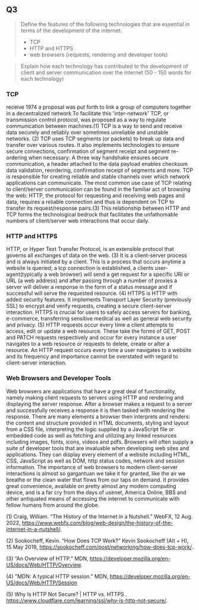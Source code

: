 
## Q3

>Define the features of the following technologies that are essential in terms of the development of the internet: 
> - TCP 
> - HTTP and HTTPS 
> - web browsers (requests, rendering and developer tools) 

>Explain how each technology has contributed to the development of client and server communication over the internet (50 - 150 words for each technology)

### TCP

receive
 1974 a proposal was put forth to link a group of computers together in a decentralized network.To facilitate this 'inter-network' TCP, or transmission control protocol, was proposed as a way to regulate communication between machines.(1) TCP is a way to send and receive data securely and reliably over sometimes unreliable and unstable networks. (2) TCP uses TCP segments (or packets) to break up data and transfer over various routes. 
It also implements technologies to ensure secure connections, confirmation of segment receipt  and segment re-ordering when necessary: A three way handshake ensures secure communication, a header attached to the data payload enables checksum data validation, reordering, confirmation receipt of segments and more. TCP is responsible for creating reliable and stable channels over which network applications can communicate.  The most common use case of TCP relating to client/server communication can be found in the familiar act of browsing the web: HTTP, the protocol for requesting and receiving web pages and data, requires a reliable connection and thus is dependent on TCP to transfer its request/response pairs.(3) This relationship between HTTP and TCP forms the technological bedrock that facilitates the unfathomable numbers of client/server web interactions that occur daily. 

### HTTP and HTTPS
HTTP, or Hyper Text Transfer Protocol, is an extensible protocol that governs all exchanges of data on the web. (3) It is a client-server process and is always initiated by a client. This is a process that occurs anytime a website is queried; a tcp connection is established, a clients user-agent(typically a web browser) will send a get request for a specific URI or URL (a web address) and after passing through a number of proxies a server will deliver a response in the form of a status message and if successful will serve the requested resource. (4) HTTPS is HTTP with added security features. It implements Transport Layer Security (previously SSL) to encrypt and verify requests, creating a secure client-server interaction. HTTPS is crucial for users to safely access servers for banking, e-commerce, transferring sensitive medical as well as general web security and privacy. (5) HTTP requests occur every time a client attempts to access, edit or update a web resource. These take the forms of GET, POST and PATCH requests respectively and occur for every instance a user navigates to a web resource or requests to delete, create or alter a resource. An HTTP request occurs every time a user navigates to a website and its frequency and importance cannot be overstated with regard to client-server interaction. 

### Web Browsers and Developer Tools

Web browsers are applications that have a great deal of functionality, namely making client requests to servers using HTTP and rendering and displaying the server response. After a browser makes a request to a server and successfully receives a response it is then tasked with rendering the response. There are many elements a browser then interprets and renders: the content and structure provided in HTML documents, styling and layout from a CSS file, interpreting the logic supplied by a JavaScript file or embedded code as well as fetching and utilizing any linked resources including images, fonts, icons, videos and pdfs. Browsers will often supply a suite of developer tools that are invaluable when developing web sites and applications. They can display every element of a website including HTML, CSS, JavaScript as well as DOM, http status codes, network and session information. The importance of web browsers to modern client-server interactions is almost so gargantuan we take it for granted, like the air we breathe or the clean water that flows from our taps on demand. It provides great convenience, available on pretty almost any modern computing device, and is a far cry from the days of usenet, America Online, BBS and other antiquated means of accessing the internet to communicate with fellow humans from around the globe. 

  

(1) Craig, William. “The History of the Internet in a Nutshell.” WebFX, 12 Aug. 2022, https://www.webfx.com/blog/web-design/the-history-of-the-internet-in-a-nutshell/. 

(2) Sookocheff, Kevin. “How Does TCP Work?” Kevin Sookocheff (Alt + H), 15 May 2019, https://sookocheff.com/post/networking/how-does-tcp-work/.

(3) “An Overview of HTTP.” MDN, https://developer.mozilla.org/en-US/docs/Web/HTTP/Overview. 

(4)  "MDN: A typical HTTP session." MDN,  https://developer.mozilla.org/en-US/docs/Web/HTTP/Session

(5) Why Is HTTP Not Secure? | HTTP vs. HTTPS . https://www.cloudflare.com/learning/ssl/why-is-http-not-secure/. 















